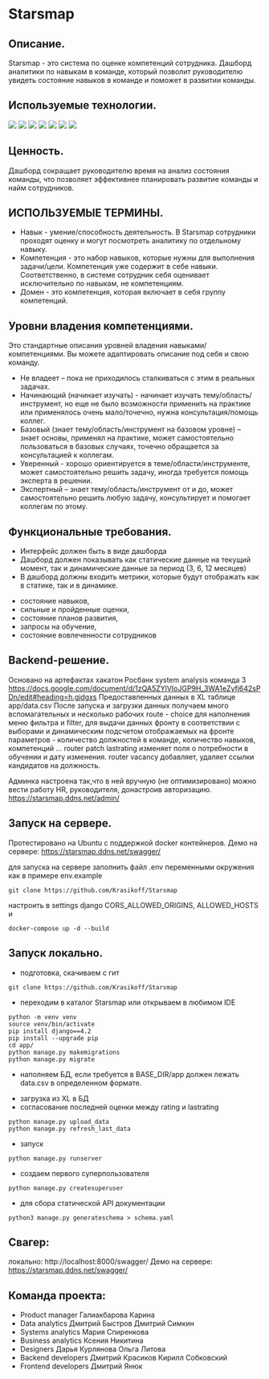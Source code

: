 # Starsmap

## Описание. 
Starsmap - это система по оценке компетенций сотрудника. Дашборд аналитики по навыкам в команде, который позволит руководителю увидеть состояние навыков в команде и поможет в развитии команды.  

## Используемые технологии.
![](https://img.shields.io/badge/Python-Version:_3.10.13-blue?logo=python&style=plastic) 
![](https://img.shields.io/badge/Django_4.2-006600?logo=python&style=plastic)
![](https://img.shields.io/badge/DRF_3.15.2-006600?logo=python&style=plastic)
![](https://img.shields.io/badge/Postgresql_15.3-black?logo=python&style=plastic)
![](https://img.shields.io/badge/UnitTest-grey?logo=python&style=plastic)
![](https://img.shields.io/badge/Docker-blue?logo=python&style=plastic)
![](https://img.shields.io/badge/Nginx-333333?logo=python&style=plastic)

## Ценность.
Дашборд сокращает руководителю время на анализ состояния команды, что позволяет эффективнее планировать развитие команды и найм сотрудников.

## ИСПОЛЬЗУЕМЫЕ ТЕРМИНЫ.
* Навык - умение/способность деятельность. В Starsmap сотрудники проходят оценку и могут посмотреть аналитику по отдельному навыку. 
* Компетенция - это набор навыков, которые нужны для выполнения задачи/цели. Компетенция уже содержит в себе навыки. Соответственно, в системе сотрудник себя оценивает исключительно по навыкам, не компетенциям. 
* Домен - это компетенция, которая включает в себя группу компетенций. 

## Уровни владения компетенциями. 
Это стандартные описания уровней владения навыками/компетенциями. Вы можете адаптировать описание под себя и свою команду.

* Не владеет – пока не приходилось сталкиваться с этим в реальных задачах.
* Начинающий (начинает изучать) -  начинает изучать тему/область/инструмент, но еще не было возможности применить на практике или применялось очень мало/точечно, нужна консультация/помощь коллег.
* Базовый (знает тему/область/инструмент на базовом уровне) – знает основы, применял на практике, может самостоятельно пользоваться в базовых случаях, точечно обращается за консультацией к коллегам.
* Уверенный -  хорошо ориентируется в теме/области/инструменте, может самостоятельно решить задачу, иногда требуется помощь эксперта в решении.
* Экспертный – знает тему/область/инструмент от и до, может самостоятельно решить любую задачу, консультирует и помогает коллегам по этому.

## Функциональные требования.
* Интерфейс должен быть в виде дашборда 
* Дашборд должен показывать как статические данные на текущий момент, так и динамические данные за период (3, 6, 12 месяцев) 
* В дашборд должны входить метрики, которые будут отображать как в статике, так и в динамике.
 - состояние навыков, 
 - сильные и пройденные оценки, 
 - состояние планов развития,
 - запросы на обучение, 
 - состояние вовлеченности сотрудников 

## Backend-решение.

Основано на артефактах хакатон Росбанк system analysis команда 3
https://docs.google.com/document/d/1zQA5ZYlVIoJGP9H_3WA1eZyfj642sPDn/edit#heading=h.gjdgxs
Предоставленных данных в XL таблице  app/data.csv
После запуска и загрузки данных получаем много вспомагательных и несколько рабочих route - choice для наполнения меню фильтра и filter, для выдачи данных фронту в соответствии с выборами и динамическим подсчетом отображаемых на фронте параметров - количество должностей в команде, количество навыков, компетенций ...
router patch lastrating изменяет поля о потребности в обучении и дату изменения.
router vacancy добавляет, удаляет ссылки кандидатов на должность. 

Админка настроена так,что в ней вручную (не оптимизировано) можно вести работу HR, руководителя, донастроив авторизацию. https://starsmap.ddns.net/admin/

## Запуск на сервере.
Протестировано на Ubuntu с поддержкой docker контейнеров. Демо на сервере:
https://starsmap.ddns.net/swagger/

для запуска на сервере заполнить файл .env переменными окружения как в примере env.example
``` shell
git clone https://github.com/Krasikoff/Starsmap
```
настроить в settings django CORS_ALLOWED_ORIGINS, ALLOWED_HOSTS и
``` shell
docker-compose up -d --build
```

## Запуск локально.
- подготовка, скачиваем с гит
``` shell
git clone https://github.com/Krasikoff/Starsmap
```
- переходим в каталог Starsmap или открываем в любимом IDE

``` shell
python -m venv venv
source venv/bin/activate
pip install django==4.2
pip install --upgrade pip
cd app/
python manage.py makemigrations
python manage.py migrate
```
- наполняем БД, если требуется
в BASE_DIR/app должен лежать data.csv в определенном формате.
* загрузка из XL в БД
* согласование последней оценки между rating и lastrating
``` shell
python manage.py upload_data
python manage.py refresh_last_data
```
- запуск
``` shell
python manage.py runserver  
```
- создаем первого суперпользователя
``` shell
python manage.py createsuperuser
```
- для сбора статической API документации
``` shell
python3 manage.py generateschema > schema.yaml 
```

## Свагер:

локально:
http://localhost:8000/swagger/
Демо на сервере:
https://starsmap.ddns.net/swagger/

## Команда проекта:

- Product manager
Галиакбарова Карина
- Data analytics 
Дмитрий Быстров
Дмитрий Симкин
- Systems analytics
Мария Спиренкова
- Business analytics
Ксения Никитина
- Designers
Дарья Курлянова
Ольга Литова
- Backend developers
Дмитрий Красиков
Кирилл Собковский
- Frontend developers
Дмитрий Янюк
